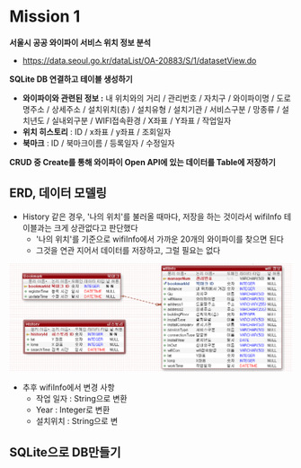 # Mission 1



**서울시 공공 와이파이 서비스 위치 정보 분석**

- https://data.seoul.go.kr/dataList/OA-20883/S/1/datasetView.do



**SQLite DB 연결하고 테이블 생성하기**

- **와이파이와 관련된 정보 :** 내 위치와의 거리 / 관리번호 / 자치구 / 와이파이명 / 도로명주소 / 상세주소 / 설치위치(층) / 설치유형 / 설치기관 / 서비스구분 / 망종류 / 설치년도 / 실내외구분 / WIFI접속환경 / X좌표 / Y좌표 / 작업일자
- **위치 히스토리** : ID / x좌표 / y좌표 / 조회일자
- **북마크** : ID / 북마크이름 / 등록일자 / 수정일자



**CRUD 중 Create를 통해 와이파이 Open API에 있는 데이터를 Table에 저장하기**





## ERD, 데이터 모델링

- History 같은 경우, '나의 위치'를 불러올 때마다, 저장을 하는 것이라서 wifiInfo 테이블과는 크게 상관없다고 판단했다
  - '나의 위치'를 기준으로 wifiInfo에서 가까운 20개의 와이파이를 찾으면 된다
  - 그것을 연관 지어서 데이터를 저장하고, 그럴 필요는 없다

![image-20230802151210096](README.assets/image-20230802151210096.png)

- 추후 wifiInfo에서 변경 사항
  - 작업 일자 : String으로 변환
  - Year : Integer로 변환
  - 설치위치 : String으로 변





## SQLite으로 DB만들기

